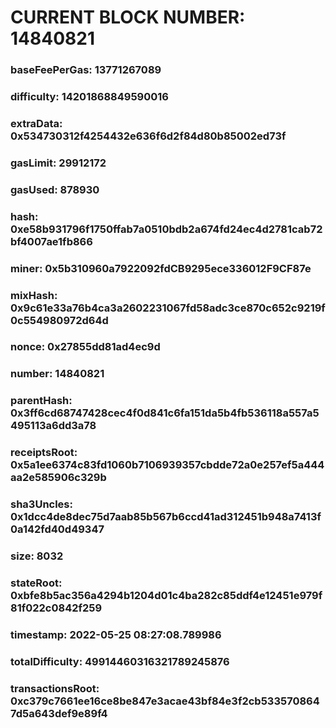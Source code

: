 # CURRENT BLOCK NUMBER: 14840821

### baseFeePerGas: 13771267089
### difficulty: 14201868849590016
### extraData: 0x534730312f4254432e636f6d2f84d80b85002ed73f
### gasLimit: 29912172
### gasUsed: 878930
### hash: 0xe58b931796f1750ffab7a0510bdb2a674fd24ec4d2781cab72bf4007ae1fb866
### miner: 0x5b310960a7922092fdCB9295ece336012F9CF87e
### mixHash: 0x9c61e33a76b4ca3a2602231067fd58adc3ce870c652c9219f0c554980972d64d
### nonce: 0x27855dd81ad4ec9d
### number: 14840821
### parentHash: 0x3ff6cd68747428cec4f0d841c6fa151da5b4fb536118a557a5495113a6dd3a78
### receiptsRoot: 0x5a1ee6374c83fd1060b7106939357cbdde72a0e257ef5a444aa2e585906c329b
### sha3Uncles: 0x1dcc4de8dec75d7aab85b567b6ccd41ad312451b948a7413f0a142fd40d49347
### size: 8032
### stateRoot: 0xbfe8b5ac356a4294b1204d01c4ba282c85ddf4e12451e979f81f022c0842f259
### timestamp: 2022-05-25 08:27:08.789986
### totalDifficulty: 49914460316321789245876
### transactionsRoot: 0xc379c7661ee16ce8be847e3acae43bf84e3f2cb5335708647d5a643def9e89f4
